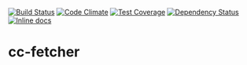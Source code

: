 [![Build Status](https://travis-ci.org/appdax/cc-fetcher.svg?branch=master)](https://travis-ci.org/appdax/cc-fetcher)
[![Code Climate](https://codeclimate.com/github/appdax/cc-fetcher/badges/gpa.svg)](https://codeclimate.com/github/appdax/cc-fetcher)
[![Test Coverage](https://codeclimate.com/github/appdax/cc-fetcher/badges/coverage.svg)](https://codeclimate.com/github/appdax/cc-fetcher/coverage)
[![Dependency Status](https://gemnasium.com/badges/github.com/appdax/cc-fetcher.svg)](https://gemnasium.com/github.com/appdax/cc-fetcher)
[![Inline docs](http://inch-ci.org/github/appdax/cc-fetcher.svg?branch=master)](http://inch-ci.org/github/appdax/cc-fetcher)

# cc-fetcher
